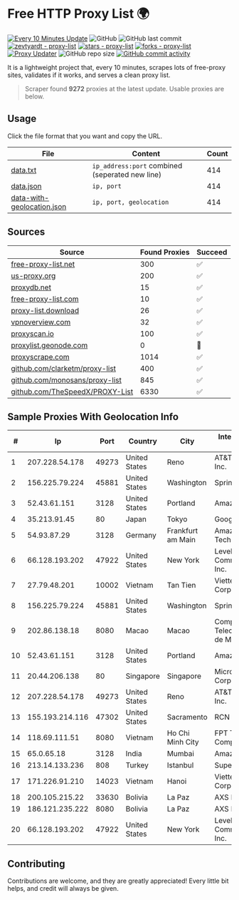 
# Free HTTP Proxy List 🌍

[![Every 10 Minutes Update](https://github.com/mertguvencli/http-proxy-list/actions/workflows/main.yml/badge.svg?branch=main)](https://github.com/mertguvencli/http-proxy-list/actions/workflows/main.yml)
![GitHub](https://img.shields.io/github/license/mertguvencli/http-proxy-list)
![GitHub last commit](https://img.shields.io/github/last-commit/mertguvencli/http-proxy-list)
[![zevtyardt - proxy-list](https://img.shields.io/static/v1?label=zevtyardt&message=proxy-list&color=blue&logo=github)](https://github.com/zevtyardt/proxy-list "Go to GitHub repo")
[![stars - proxy-list](https://img.shields.io/github/stars/zevtyardt/proxy-list?style=social)](https://github.com/zevtyardt/proxy-list)
[![forks - proxy-list](https://img.shields.io/github/forks/zevtyardt/proxy-list?style=social)](https://github.com/zevtyardt/proxy-list)
[![Proxy Updater](https://github.com/zevtyardt/proxy-list/workflows/Proxy%20Updater/badge.svg)](https://github.com/zevtyardt/proxy-list/actions?query=workflow:"Proxy+Updater")
![GitHub repo size](https://img.shields.io/github/repo-size/zevtyardt/proxy-list)
[![GitHub commit activity](https://img.shields.io/github/commit-activity/m/zevtyardt/proxy-list?logo=commits)](https://github.com/zevtyardt/proxy-list/commits/main)

It is a lightweight project that, every 10 minutes, scrapes lots of free-proxy sites, validates if it works, and serves a clean proxy list.

> Scraper found **9272** proxies at the latest update. Usable proxies are below.

## Usage

Click the file format that you want and copy the URL.

|File|Content|Count|
|----|-------|-----|
|[data.txt](https://raw.githubusercontent.com/mertguvencli/http-proxy-list/main/proxy-list/data.txt)|`ip_address:port` combined (seperated new line)|414|
|[data.json](https://raw.githubusercontent.com/mertguvencli/http-proxy-list/main/proxy-list/data.json)|`ip, port`|414|
|[data-with-geolocation.json](https://raw.githubusercontent.com/mertguvencli/http-proxy-list/main/proxy-list/data-with-geolocation.json)|`ip, port, geolocation`|414|

## Sources

|Source|Found Proxies|Succeed|
|------|-------------|-------|
|[free-proxy-list.net](https://free-proxy-list.net)|300|✅|
|[us-proxy.org](https://www.us-proxy.org)|200|✅|
|[proxydb.net](http://proxydb.net)|15|✅|
|[free-proxy-list.com](https://free-proxy-list.com/?page=&port=&type%5B%5D=http&type%5B%5D=https&up_time=0&search=Search)|10|✅|
|[proxy-list.download](https://www.proxy-list.download/HTTP)|26|✅|
|[vpnoverview.com](https://vpnoverview.com/privacy/anonymous-browsing/free-proxy-servers)|32|✅|
|[proxyscan.io](https://www.proxyscan.io)|100|✅|
|[proxylist.geonode.com](https://proxylist.geonode.com/api/proxy-list?limit=300&page=1&sort_by=lastChecked&sort_type=desc&protocols=http,https)|0|🚫|
|[proxyscrape.com](https://api.proxyscrape.com/v2/?request=displayproxies&protocol=http&timeout=10000&country=all&ssl=all&anonymity=all)|1014|✅|
|[github.com/clarketm/proxy-list](https://raw.githubusercontent.com/clarketm/proxy-list/master/proxy-list-raw.txt)|400|✅|
|[github.com/monosans/proxy-list](https://raw.githubusercontent.com/monosans/proxy-list/main/proxies/http.txt)|845|✅|
|[github.com/TheSpeedX/PROXY-List](https://raw.githubusercontent.com/TheSpeedX/PROXY-List/master/http.txt)|6330|✅|


## Sample Proxies With Geolocation Info

|#|Ip|Port|Country|City|Internet Service Provider|
|-|--|----|-------|----|-------------------------|
|1|207.228.54.178|49273|United States|Reno|AT&T Services, Inc.|
|2|156.225.79.224|45881|United States|Washington|Sprint|
|3|52.43.61.151|3128|United States|Portland|Amazon.com, Inc.|
|4|35.213.91.45|80|Japan|Tokyo|Google LLC|
|5|54.93.87.29|3128|Germany|Frankfurt am Main|Amazon Technologies Inc.|
|6|66.128.193.202|47922|United States|New York|Level 3 Communications, Inc.|
|7|27.79.48.201|10002|Vietnam|Tan Tien|Viettel Corporation|
|8|156.225.79.224|45881|United States|Washington|Sprint|
|9|202.86.138.18|8080|Macao|Macao|Companhia de Telecomunicacoes de Macau|
|10|52.43.61.151|3128|United States|Portland|Amazon.com, Inc.|
|11|20.44.206.138|80|Singapore|Singapore|Microsoft Corporation|
|12|207.228.54.178|49273|United States|Reno|AT&T Services, Inc.|
|13|155.193.214.116|47302|United States|Sacramento|RCN|
|14|118.69.111.51|8080|Vietnam|Ho Chi Minh City|FPT Telecom Company|
|15|65.0.65.18|3128|India|Mumbai|Amazon.com|
|16|213.14.133.236|808|Turkey|Istanbul|Superonline|
|17|171.226.91.210|14023|Vietnam|Hanoi|Viettel Corporation|
|18|200.105.215.22|33630|Bolivia|La Paz|AXS Bolivia S. A.|
|19|186.121.235.222|8080|Bolivia|La Paz|AXS Bolivia S. A.|
|20|66.128.193.202|47922|United States|New York|Level 3 Communications, Inc.|



## Contributing

Contributions are welcome, and they are greatly appreciated! Every
little bit helps, and credit will always be given.

